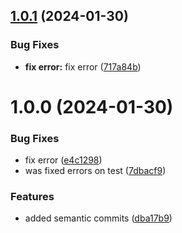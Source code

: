 ## [1.0.1](https://github.com/Anderrc/utils-package/compare/1.0.0...1.0.1) (2024-01-30)


### Bug Fixes

* **fix error:** fix error ([717a84b](https://github.com/Anderrc/utils-package/commit/717a84bf9646b17c8204dac02e4d7a5b4a2a63d1))

# 1.0.0 (2024-01-30)


### Bug Fixes

* fix error ([e4c1298](https://github.com/Anderrc/utils-package/commit/e4c1298d634f97e175d2926aea4886c7c1c91eab))
* was fixed errors on test ([7dbacf9](https://github.com/Anderrc/utils-package/commit/7dbacf90288350ac6ba188a3cda7ec980d1e35e8))


### Features

* added semantic commits ([dba17b9](https://github.com/Anderrc/utils-package/commit/dba17b9d6b2108956efbd6f3c566855c19228ba6))
